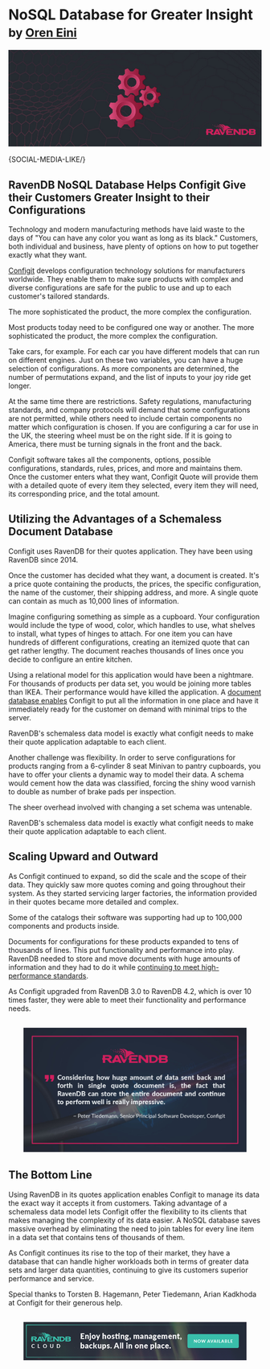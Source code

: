 # NoSQL Database for Greater Insight<br/><small>by <a href="mailto:ayende@hibernatingrhinos.com">Oren Eini</a></small>

![RavenDB NoSQL Database Helps Configit Give their Customers Greater Insight to their Configurations](images/ravendb-helps-configit-give-greater-depth-to-configurations.jpg)

{SOCIAL-MEDIA-LIKE/}

## RavenDB NoSQL Database Helps Configit Give their Customers Greater Insight to their Configurations

Technology and modern manufacturing methods have laid waste to the days of "You can have any color you want as long as its black." Customers, both individual and business, have plenty of options on how to put together exactly what they want.

<a href="https://configit.com/" target="_blank" rel="nofollow">Configit</a> develops configuration technology solutions for manufacturers worldwide. They enable them to make sure products with complex and diverse configurations are safe for the public to use and up to each customer's tailored standards.

<div class="pull-left margin-right">
  <div class="quote-textbox-left">
    The more sophisticated the product, the more complex the configuration.
  </div>
</div><p class="text-justify">Most products today need to be configured one way or another. The more sophisticated the product, the more complex the configuration.</p>

Take cars, for example. For each car you have different models that can run on different engines. Just on these two variables, you can have a huge selection of configurations. As more components are determined, the number of permutations expand, and the list of inputs to your joy ride get longer.

At the same time there are restrictions. Safety regulations, manufacturing standards, and company protocols will demand that some configurations are not permitted, while others need to include certain components no matter which configuration is chosen. If you are configuring a car for use in the UK, the steering wheel must be on the right side. If it is going to America, there must be turning signals in the front and the back.

Configit software takes all the components, options, possible configurations, standards, rules, prices, and more and maintains them. Once the customer enters what they want, Configit Quote will provide them with a detailed quote of every item they selected, every item they will need, its corresponding price, and the total amount.

## Utilizing the Advantages of a Schemaless Document Database

Configit uses RavenDB for their quotes application. They have been using RavenDB since 2014.

Once the customer has decided what they want, a document is created. It's a price quote containing the products, the prices, the specific configuration, the name of the customer, their shipping address, and more. A single quote can contain as much as 10,000 lines of information.

Imagine configuring something as simple as a cupboard. Your configuration would include the type of wood, color, which handles to use, what shelves to install, what types of hinges to attach. For one item you can have hundreds of different configurations, creating an itemized quote that can get rather lengthy. The document reaches thousands of lines once you decide to configure an entire kitchen.

Using a relational model for this application would have been a nightmare. For thousands of products per data set, you would be joining more tables than IKEA. Their performance would have killed the application. A [document database enables](https://ravendb.net/articles/cost-benefits-ravendb-nosql-acid-database) Configit to put all the information in one place and have it immediately ready for the customer on demand with minimal trips to the server.

<div class="pull-right margin-left">
  <div class="quote-textbox-right">
    RavenDB's schemaless data model is exactly what configit needs to make their quote application adaptable to each client.
  </div>
</div><p class="text-justify">Another challenge was flexibility. In order to serve configurations for products ranging from a 6-cylinder 8 seat Minivan to pantry cupboards, you have to offer your clients a dynamic way to model their data. A schema would cement how the data was classified, forcing the shiny wood varnish to double as number of brake pads per inspection.</p>

The sheer overhead involved with changing a set schema was untenable.

RavenDB's schemaless data model is exactly what configit needs to make their quote application adaptable to each client.

## Scaling Upward and Outward

As Configit continued to expand, so did the scale and the scope of their data. They quickly saw more quotes coming and going throughout their system. As they started servicing larger factories, the information provided in their quotes became more detailed and complex.

Some of the catalogs their software was supporting had up to 100,000 components and products inside.

Documents for configurations for these products expanded to tens of thousands of lines. This put functionality and performance into play. RavenDB needed to store and move documents with huge amounts of information and they had to do it while [continuing to meet high-performance standards](https://ravendb.net/why-ravendb/high-performance).

As Configit upgraded from RavenDB 3.0 to RavenDB 4.2, which is over 10 times faster, they were able to meet their functionality and performance needs.

<div class="text-center" style="margin: 30px">
    <img src="images/configit.jpg" class="img-responsive" alt="The fact that RavenDB can store the entire document and continue to perform well is really impressive.">
</div>

## The Bottom Line

Using RavenDB in its quotes application enables Configit to manage its data the exact way it accepts it from customers. Taking advantage of a schemaless data model lets Configit offer the flexibility to its clients that makes managing the complexity of its data easier. A NoSQL database saves massive overhead by eliminating the need to join tables for every line item in a data set that contains tens of thousands of them.

As Configit continues its rise to the top of their market, they have a database that can handle higher workloads both in terms of greater data sets and larger data quantities, continuing to give its customers superior performance and service.

Special thanks to Torsten B. Hagemann, Peter Tiedemann, Arian Kadkhoda at Configit for their generous help.

<div class="text-center" style="margin: 30px">
    <a href="https://cloud.ravendb.net"><img src="images/ravendb-cloud.png" class="img-responsive" alt="RavenDB Cloud" style="margin: 0 auto;"/></a>
</div>
